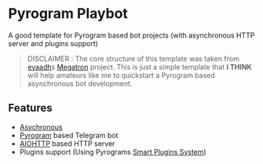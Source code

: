 # Pyrogram Playbot

A good template for Pyrogram based bot projects (with asynchronous HTTP server and plugins support)

> DISCLAIMER : The core structure of this template was taken from [eyaadh](https://github.com/eyaadh)s [Megatron](https://github.com/eyaadh/megadlbot_oss) project. This is just a simple template that **I THINK** will help amateurs like me to quickstart a Pyrogram based asynchronous bot development.

## Features

- [Asychronous](https://en.wikipedia.org/wiki/Asynchrony_(computer_programming))
- [Pyrogram](https://github.com/pyrogram/pyrogram) based Telegram bot
- [AIOHTTP](https://github.com/aio-libs/aiohttp) based HTTP server
- Plugins support (Using Pyrograms [Smart Plugins System](https://docs.pyrogram.org/topics/smart-plugins))
